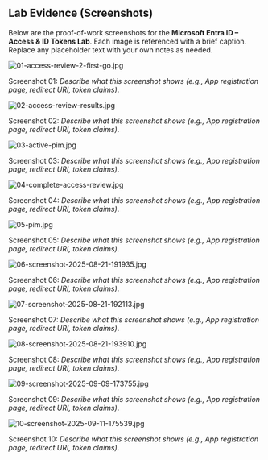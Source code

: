 ## Lab Evidence (Screenshots)

Below are the proof-of-work screenshots for the **Microsoft Entra ID – Access & ID Tokens Lab**.
Each image is referenced with a brief caption. Replace any placeholder text with your own notes as needed.

![01-access-review-2-first-go.jpg](screenshots/01-access-review-2-first-go.png)

Screenshot 01: _Describe what this screenshot shows (e.g., App registration page, redirect URI, token claims)_.

![02-access-review-results.jpg](screenshots/02-access-review-results.png)

Screenshot 02: _Describe what this screenshot shows (e.g., App registration page, redirect URI, token claims)_.

![03-active-pim.jpg](screenshots/03-active-pim.png)

Screenshot 03: _Describe what this screenshot shows (e.g., App registration page, redirect URI, token claims)_.

![04-complete-access-review.jpg](screenshots/04-complete-access-review.png)

Screenshot 04: _Describe what this screenshot shows (e.g., App registration page, redirect URI, token claims)_.

![05-pim.jpg](screenshots/05-pim.png)

Screenshot 05: _Describe what this screenshot shows (e.g., App registration page, redirect URI, token claims)_.

![06-screenshot-2025-08-21-191935.jpg](screenshots/06-screenshot-2025-08-21-191935.png)

Screenshot 06: _Describe what this screenshot shows (e.g., App registration page, redirect URI, token claims)_.

![07-screenshot-2025-08-21-192113.jpg](screenshots/07-screenshot-2025-08-21-192113.png)

Screenshot 07: _Describe what this screenshot shows (e.g., App registration page, redirect URI, token claims)_.

![08-screenshot-2025-08-21-193910.jpg](screenshots/08-screenshot-2025-08-21-193910.png)

Screenshot 08: _Describe what this screenshot shows (e.g., App registration page, redirect URI, token claims)_.

![09-screenshot-2025-09-09-173755.jpg](screenshots/09-screenshot-2025-09-09-173755.png)

Screenshot 09: _Describe what this screenshot shows (e.g., App registration page, redirect URI, token claims)_.

![10-screenshot-2025-09-11-175539.jpg](screenshots/10-screenshot-2025-09-11-175539.png)

Screenshot 10: _Describe what this screenshot shows (e.g., App registration page, redirect URI, token claims)_.
